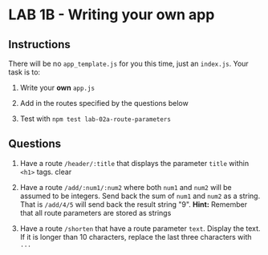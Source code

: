 # LAB 1B - Writing your own app

## Instructions
There will be no `app_template.js` for you this time, just an `index.js`. Your task is to:

1. Write your **own** `app.js`

2. Add in the routes specified by the questions below

3. Test with `npm test lab-02a-route-parameters`

## Questions

1. Have a route `/header/:title` that displays the parameter `title` within `<h1>` tags.
clear
2. Have a route `/add/:num1/:num2` where both `num1` and `num2` will be assumed to be integers. Send back the sum of `num1` and `num2` as a string. 
   That is `/add/4/5` will send back the result string "9".
   **Hint:** Remember that all route parameters are stored as strings
 
3. Have a route `/shorten` that have a route parameter `text`. Display the text. If it is longer than 10 characters, replace the last three characters with `...`

